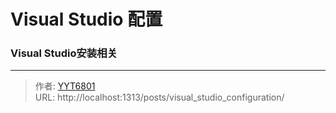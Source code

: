 # Visual Studio 配置


### Visual Studio安装相关


---

> 作者: [YYT6801](https://blog.yyt6801.top/)  
> URL: http://localhost:1313/posts/visual_studio_configuration/  

